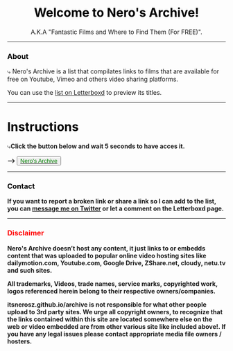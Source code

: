 # <center><span style="color: Black">Welcome to Nero's Archive!</span></center>
<center>A.K.A "Fantastic Films and Where to Find Them (For FREE)".</center>

---

### <span style="color: Black">About</span>

⤷ Nero's Archive is a list that compilates links to films that are available for free on Youtube, Vimeo and others video sharing platforms.

You can use the [list on Letterboxd](https://github.com/itsnerosz/nerosz_archive/edit/main/README.md) to preview its titles.

---

# <span style="color: Black">Instructions</span>

⤷<b>Click the button below and wait 5 seconds to have acces it.<b>
 
⟶ <button>
<a href="http://fumacrom.com/2gDt1"><span style="color: green">Nero's Archive</span></a>
</button>

 ---

### <span style="color: Black">Contact</span>
 
If you want to report a broken link or share a link so I can add to the list, you can [message me on Twitter](https://twitter.com/messages/compose?recipient_id=1304275202470277120) or let a comment on the Letterboxd page.

 ---
 
### <span style="color: red">Disclaimer</span>

Nero's Archive doesn’t host any content, it just links to or embedds content that was uploaded to popular online video hosting sites like dailymotion.com, Youtube.com, Google Drive, ZShare.net, cloudy, netu.tv and such sites.
 
All trademarks, Videos, trade names, service marks, copyrighted work, logos referenced herein belong to their respective owners/companies. 
 
itsnerosz.github.io/archive is not responsible for what other people upload to 3rd party sites. We urge all copyright owners, to recognize that the links contained within this site are located somewhere else on the web or video embedded are from other various site like included above!. If you have any legal issues please contact appropriate media file owners / hosters.
